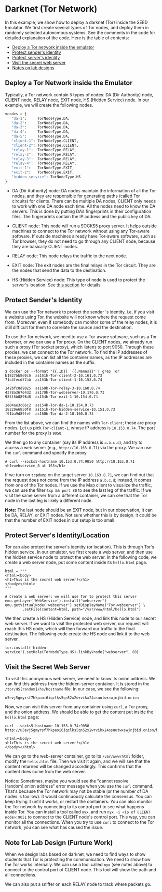 # Darknet (Tor Network)


In this example, we show how to deploy a darknet (Tor) inside the
SEED Emulator. We first create several types of Tor nodes,
and deploy them in randomly selected autonomous systems.
See the comments in the code for detailed explanation of the code. 
Here is the table of contents:


- [Deploy a Tor network inside the emulator](#deploy-tor)
- [Protect sender's identity](#sender-anonymity)
- [Protect server's identity](#server-anonymity)
- [Visit the secret web server](#visit-secret-server)
- [Notes on lab designs](#note-lab-design)


<a name="deploy-tor"></a>
## Deploy a Tor Network inside the Emulator 

Typically, a Tor network contain 5 types of nodes: DA (Dir Authority) node,
CLIENT node, RELAY node, EXIT node, HS (Hidden Service) node. 
In our example, we will create the following nodes. 

```python
vnodes = {
   "da-1":     TorNodeType.DA,
   "da-2":     TorNodeType.DA,
   "da-3":     TorNodeType.DA,
   "da-4":     TorNodeType.DA,
   "da-5":     TorNodeType.DA,
   "client-1": TorNodeType.CLIENT,
   "client-2": TorNodeType.CLIENT,
   "relay-1":  TorNodeType.RELAY,
   "relay-2":  TorNodeType.RELAY,
   "relay-3":  TorNodeType.RELAY,
   "relay-4":  TorNodeType.RELAY,
   "exit-1":   TorNodeType.EXIT,
   "exit-2":   TorNodeType.EXIT,
   "hidden-service": TorNodeType.HS
}
```

- DA (Dir Authority) node: DA nodes maintain the information of all the Tor nodes, 
  and they are responsible for generating paths (called Tor circuits) for clients.
  There can be multiple DA nodes, CLIENT only needs to work with one DA node each time. 
  All the nodes need to know the DA servers. This is done
  by putting DA’s fingerprints in their configuration files. 
  The fingerprints contain the IP address and the public key of DA.

- CLIENT node: This node will run a SOCKS5 proxy server. It helps outside machines
  to connect to the Tor network without using any Tor-aware software. If outside 
  machines already have Tor-aware software, such as Tor browser, they do not need to go 
  through any CLIENT node, because they are basically CLIENT nodes.

- RELAY node: This node relays the traffic to the next node. 

- EXIT node: The exit nodes are the final relays in the Tor circuit. They are the
  nodes that send the data to the destination. 

- HS (Hidden Service) node: This type of node is used to protect the server's 
  location. See [this section](#server-anonymity) for details.


<a name="sender-anonymity"></a>
## Protect Sender's Identity

We can use the Tor network to protect the sender 's identity, i.e. if you
visit a website using Tor, the website will not know where the request 
come from. Moreover, even if somebody can monitor some of the relay nodes,
it is still difficult for them to correlate the source and the destination.

To use the Tor network, we need to use a Tor-aware software,
such as a Tor browser, or we can use a Tor proxy. On the CLIENT
nodes, we already run such a proxy (Tor socket proxy), which listens to 
port 9050. Through these proxies, we can connect to
the Tor network. To find the IP addresses of these 
proxies, we can list all the container names, as 
the IP addresses are included in the container names 
as the suffix.

```
$ docker ps --format "{{.ID}}  {{.Names}}" | grep Tor
b1827bb8e0c6  as161h-Tor-client-2-10.161.0.73
71c4fecd57ab  as153h-Tor-client-1-10.153.0.74
...
142bfc0d9025  as160h-Tor-relay-3-10.160.0.74
4378a36764d2  as170h-Tor-webserver-10.170.0.73
983f6b0898d8  as154h-Tor-exit-1-10.154.0.74
...
1e04ae3c66c2  as154h-Tor-da-1-10.154.0.73
18229e6850f8  as151h-Tor-hidden-service-10.151.0.73
f91ba9d89fef  as160h-Tor-da-2-10.160.0.73
```

From the list above, we can find the names with `Tor-client`; 
these are proxy nodes. Let us pick `Tor-client-1`, whose IP address
is `10.153.0.74`. The port number for the proxy is `9050`.


We then go to any container (say its IP address is `a.b.c.d`), 
and try to access a web server (e.g., `http://10.163.0.71`)
via the proxy. We can use the `curl` command and specify the proxy.

```
# curl --socks5-hostname 10.153.0.74:9050 http://10.163.0.71
<h1>webservice_0 at 163</h1>
```

If we turn on `tcpdump` on the target server `10.163.0.71`, we can find out
that the request does not come from the IP address `a.b.c.d`; instead, it 
comes from one of the Tor nodes.
If we use the Map client to visualize
the traffic, we can use the filter `tcp && port 80` to see the 
last leg of the traffic. If we visit the same server from a different
container, we can see that the Tor node in the last leg is likely a 
different node. 


**Note:** The last node should be an EXIT node, but in our observation,
it can be DA, RELAY, or EXIT nodes. Not sure whether this is by design.
It could be that the number of EXIT nodes in our setup is too small. 


<a name="server-anonymity"></a>
## Protect Server's Identity/Location

Tor can also protect the server's identity (or location). 
This is through Tor's hidden service. 
In our emulator, we first create a web server, and then use
the hidden service node to protect the web server. 
In the following code, we create a web server node, put
some content inside its `hello.html` page. 

```
html = """
<html><body>
<h1>This is the secret web server!</h1>
</body></html>
"""

# Create a web server: we will use Tor to protect this server
emu.getLayer('WebService').install("webserver")
emu.getVirtualNode('webserver').setDisplayName('Tor-webserver') \
        .setFile(content=html, path="/var/www/html/hello.html")
```

We then create a HS (Hidden Service) node, and link
this node to our secret web server. If we want to visit the protected
web server, our request will reach this HS node, which will then
forward our traffic to the final destination. 
The following code create the HS node and link it to the web server.

```
tor.install('hidden-service').setRole(TorNodeType.HS).linkByVnode("webserver", 80)
```

<a name="visit-secret-server"></a>
## Visit the Secret Web Server

To visit this anonymous web server, we need to know its onion address.
We can find this address from the hidden-server container. It is 
stored in the `/tor/HS[random]/hs/hostname` file. In our case,
we see the following:
```
u5evj5gmyrsf7hkpaoi6iqclks5qn52x2wrvikx24osuutwxswjnjbid.onion
```

Now, we can visit this server from any container using `curl`, a Tor proxy,
and the onion address. We should be able to get the content put inside 
the `hello.html` page:

```
curl --socks5-hostname 10.153.0.74:9050 http://u5evj5gmyrsf7hkpaoi6iqclks5qn52x2wrvikx24osuutwxswjnjbid.onion/hello.html

<html><body>
<h1>This is the secret web server!</h1>
</body></html>
```

We can go to the web-server container, go to its  `/var/www/html` folder,
modify the `hello.html` file. Then we visit it again, and we will see that
the content returned will be changed accordingly. This confirms that
the content does come from the web server.



Notice: Sometimes, maybe you would see the 
"cannot resolve [random].onion address" error message when you use the `curl` command. 
That's because the Tor network may not be stable (or the number of DA nodes is too low).
It would continuously calculate the consensus.
You can keep trying it until it works, or restart the containers. 
You can also monitor the Tor network by connecting to its control port to see what
happens inside Tor. You can install a tool called `nyx`,
and run `nyx -i <ip of CLIENT node>:9051` to connect to the 
CLIENT node's control port. This way, you can monitor all the connections. 
When you try to use `curl` to connect to the Tor network, 
you can see what has caused the issue.


<a name="note-lab-design"></a>
## Note for Lab Design (Furture Work)

When we design labs based on darknet, we need to find ways to show students that Tor is 
protecting the communication. We need to show how the Tor works internally.
We can use a tool called `nyx` (see notes above) to 
connect to the control port of CLIENT node. This tool will show the path 
and all connections.

We can also put a sniffer on each RELAY node to track where packets go. 
